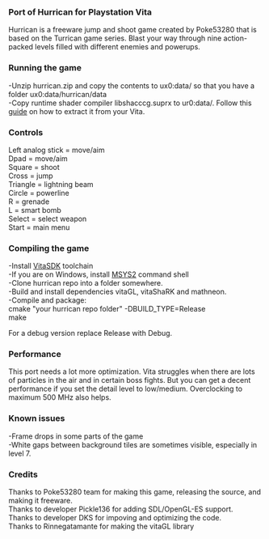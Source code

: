 
### Port of Hurrican for Playstation Vita

Hurrican is a freeware jump and shoot game created by Poke53280 that is based on the Turrican game series. Blast your way through nine action-packed levels filled with different enemies and powerups.

### Running the game
-Unzip hurrican.zip and copy the contents to ux0:data/ so that you have a folder ux0:data/hurrican/data  
-Copy runtime shader compiler libshacccg.suprx to ur0:data/. Follow this [guide](https://samilops2.gitbook.io/vita-troubleshooting-guide/shader-compiler/extract-libshacccg.suprx) on how to extract it from your Vita.

### Controls
Left analog stick = move/aim  
Dpad = move/aim  
Square = shoot  
Cross = jump  
Triangle = lightning beam  
Circle = powerline  
R = grenade  
L = smart bomb  
Select = select weapon  
Start = main menu

### Compiling the game 
-Install [VitaSDK](http://vitasdk.org) toolchain  
-If you are on Windows, install [MSYS2](http://msys2.org) command shell  
-Clone hurrican repo into a folder somewhere.  
-Build and install dependencies vitaGL, vitaShaRK and mathneon.  
-Compile and package:  
  cmake "your hurrican repo folder" -DBUILD_TYPE=Release  
  make

For a debug version replace Release with Debug.

### Performance 
This port needs a lot more optimization. Vita struggles when there are lots of particles in the air and in certain boss fights. But you can get a decent performance if you set the detail level to low/medium. Overclocking to maximum 500 MHz also helps.

### Known issues
-Frame drops in some parts of the game  
-White gaps between background tiles are sometimes visible, especially in level 7.


### Credits
Thanks to Poke53280 team for making this game, releasing the source, and making it freeware.  
Thanks to developer Pickle136 for adding SDL/OpenGL-ES support.  
Thanks to developer DKS for impoving and optimizing the code.  
Thanks to Rinnegatamante for making the vitaGL library
